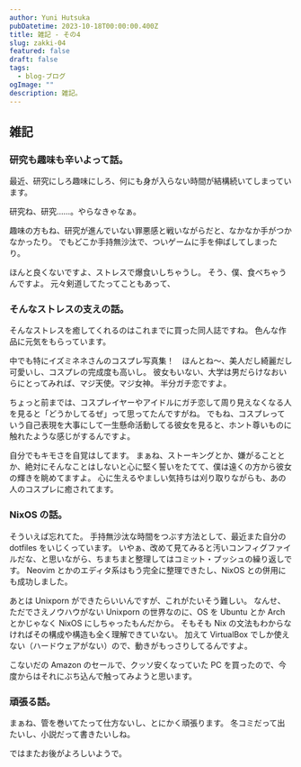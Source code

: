 ```yaml
---
author: Yuni Hutsuka
pubDatetime: 2023-10-18T00:00:00.400Z
title: 雑記 - その4
slug: zakki-04
featured: false
draft: false
tags:
  - blog-ブログ
ogImage: ""
description: 雑記。
---
```


## 雑記

### 研究も趣味も辛いよって話。

最近、研究にしろ趣味にしろ、何にも身が入らない時間が結構続いてしまっています。

研究ね、研究……。やらなきゃなぁ。

趣味の方もね、研究が進んでいない罪悪感と戦いながらだと、なかなか手がつかなかったり。
でもどこか手持無沙汰で、ついゲームに手を伸ばしてしまったり。

ほんと良くないですよ、ストレスで爆食いしちゃうし。
そう、僕、食べちゃうんですよ。
元々剣道してたってこともあって、

### そんなストレスの支えの話。

そんなストレスを癒してくれるのはこれまでに買った同人誌ですね。
色んな作品に元気をもらっています。

中でも特にイズミネネさんのコスプレ写真集！　ほんとね～、美人だし綺麗だし可愛いし、コスプレの完成度も高いし。
彼女もいない、大学は男だらけなおいらにとってみれば、マジ天使。マジ女神。
半分ガチ恋ですよ。

ちょっと前までは、コスプレイヤーやアイドルにガチ恋して周り見えなくなる人を見ると「どうかしてるぜ」って思ってたんですがね。
でもね、コスプレっていう自己表現を大事にして一生懸命活動してる彼女を見ると、ホント尊いものに触れたような感じがするんですよ。

自分でもキモさを自覚はしてます。
まぁね、ストーキングとか、嫌がることとか、絶対にそんなことはしないと心に堅く誓いをたてて、僕は遠くの方から彼女の輝きを眺めてますよ。
心に生えるやましい気持ちは刈り取りながらも、あの人のコスプレに癒されてます。

### NixOS の話。

そういえば忘れてた。
手持無沙汰な時間をつぶす方法として、最近また自分の dotfiles をいじくっています。
いやぁ、改めて見てみると汚いコンフィグファイルだな、と思いながら、ちまちまと整理してはコミット・プッシュの繰り返しです。
Neovim とかのエディタ系はもう完全に整理できたし、NixOS との併用にも成功しました。

あとは Unixporn ができたらいいんですが、これがたいそう難しい。
なんせ、ただでさえノウハウがない Unixporn の世界なのに、OS を Ubuntu とか Arch とかじゃなく NixOS にしちゃったもんだから。
そもそも Nix の文法もわからなければその構成や構造も全く理解できていない。
加えて VirtualBox でしか使えない（ハードウェアがない）ので、動きがもっさりしてるんですよ。

こないだの Amazon のセールで、クッソ安くなっていた PC を買ったので、今度からはそれにぶち込んで触ってみようと思います。

### 頑張る話。

まぁね、管を巻いてたって仕方ないし、とにかく頑張ります。
冬コミだって出たいし、小説だって書きたいしね。

ではまたお後がよろしいようで。
